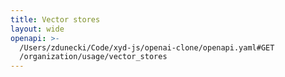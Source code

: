 ```yaml
---
title: Vector stores
layout: wide
openapi: >-
  /Users/zdunecki/Code/xyd-js/openai-clone/openapi.yaml#GET
  /organization/usage/vector_stores
---
```


